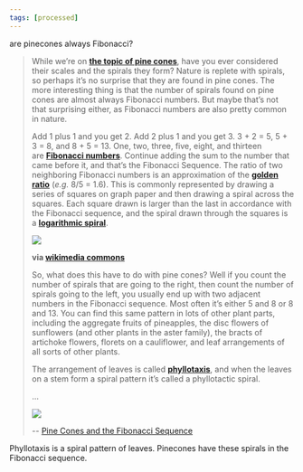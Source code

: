 ```yaml
---
tags: [processed]
---
```


are pinecones always Fibonacci?


> While we’re on [**the topic of pine cones**](https://awkwardbotany.com/2019/12/11/pine-cones-are-like-hangars-for-pine-tree-seeds/), have you ever considered their scales and the spirals they form? Nature is replete with spirals, so perhaps it’s no surprise that they are found in pine cones. The more interesting thing is that the number of spirals found on pine cones are almost always Fibonacci numbers. But maybe that’s not that surprising either, as Fibonacci numbers are also pretty common in nature.
> 
> Add 1 plus 1 and you get 2. Add 2 plus 1 and you get 3. 3 + 2 = 5, 5 + 3 = 8, and 8 + 5 = 13. One, two, three, five, eight, and thirteen are [**Fibonacci numbers**](https://en.wikipedia.org/wiki/Fibonacci_number). Continue adding the sum to the number that came before it, and that’s the Fibonacci Sequence. The ratio of two neighboring Fibonacci numbers is an approximation of the [**golden ratio**](https://en.wikipedia.org/wiki/Golden_ratio) (_e.g._ 8/5 = 1.6). This is commonly represented by drawing a series of squares on graph paper and then drawing a spiral across the squares. Each square drawn is larger than the last in accordance with the Fibonacci sequence, and the spiral drawn through the squares is a [**logarithmic spiral**](http://mathworld.wolfram.com/LogarithmicSpiral.html).
> 
> [![](https://awkwardbotany.files.wordpress.com/2019/12/1024px-fibonacci_spiral_2019.svg_.png?w=660&h=418)](https://awkwardbotany.files.wordpress.com/2019/12/1024px-fibonacci_spiral_2019.svg_.png)
> 
> **via [wikimedia commons](https://commons.wikimedia.org/wiki/File:Fibonacci_spiral_2019.svg)**
> 
> So, what does this have to do with pine cones? Well if you count the number of spirals that are going to the right, then count the number of spirals going to the left, you usually end up with two adjacent numbers in the Fibonacci sequence. Most often it’s either 5 and 8 or 8 and 13. You can find this same pattern in lots of other plant parts, including the aggregate fruits of pineapples, the disc flowers of sunflowers (and other plants in the aster family), the bracts of artichoke flowers, florets on a cauliflower, and leaf arrangements of all sorts of other plants.
> 
> The arrangement of leaves is called **[phyllotaxis](https://en.wikipedia.org/wiki/Phyllotaxis)**, and when the leaves on a stem form a spiral pattern it’s called a phyllotactic spiral.
> 
> ...
> 
> [![](https://awkwardbotany.files.wordpress.com/2019/12/fibonacci-pine-cone-1_0736-edited.jpg?w=660&h=535)](https://awkwardbotany.files.wordpress.com/2019/12/fibonacci-pine-cone-1_0736-edited.jpg)
> 
> -- [Pine Cones and the Fibonacci Sequence](https://awkwardbotany.com/2019/12/25/pine-cones-and-the-fibonacci-sequence/)


Phyllotaxis is a spiral pattern of leaves. Pinecones have these spirals in the Fibonacci sequence.

